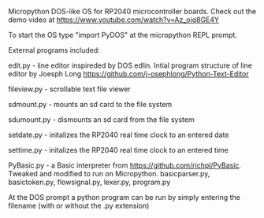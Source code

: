 Micropython DOS-like OS for RP2040 microcontroller boards. Check out the demo video at https://www.youtube.com/watch?v=Az_oiq8GE4Y

To start the OS type "import PyDOS" at the micropython REPL prompt.

External programs included:

edit.py - line editor inspireded by DOS edlin. Intial program structure of line editor by Joesph Long
    https://github.com/j-osephlong/Python-Text-Editor

fileview.py - scrollable text file viewer

sdmount.py - mounts an sd card to the file system

sdumount.py - dismounts an sd card from the file system

setdate.py - initalizes the RP2040 real time clock to an entered date

settime.py - initalizes the RP2040 real time clock to an entered time

PyBasic.py - a Basic interpreter from https://github.com/richpl/PyBasic. Tweaked and modified to run on Micropython.
	basicparser.py, basictoken.py, flowsignal.py, lexer.py, program.py

At the DOS prompt a python program can be run by simply entering the filename (with or without the .py extension)
